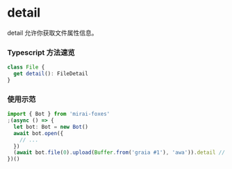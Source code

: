 # detail

detail 允许你获取文件属性信息。

### Typescript 方法速览

```typescript
class File {
  get detail(): FileDetail
}
```

### 使用示范

```typescript
import { Bot } from 'mirai-foxes'
;(async () => {
  let bot: Bot = new Bot()
  await bot.open({
    // ...
  })
  (await bot.file(0).upload(Buffer.from('graia #1'), 'awa')).detail // 上传文件后获得文件信息
})()
```

